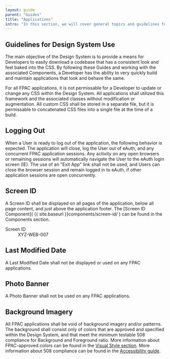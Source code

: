 ```yaml
---
layout: guide
parent: "Guides"
title: "Applications"
intro: "In this section, we will cover general topics and guidelines for FPAC Applications."
---
```


## Guidelines for Design System Use

The main objective of the Design System is to provide a means for Developers to easily download a codebase that has a consistent look and feel baked into the CSS. By following these Guides and working with the associated Components, a Developer has the ability to very quickly build and maintain applications that look and behave the same.

For all FPAC applications, it is not permissable for a Developer to update or change any CSS within the Design System. All applications shall utilized this framework and the associated classes without modification or augmentation. All custom CSS shall be stored in a separate file, but it is permissable to concatenated CSS files into a single file at the time of a build.

## Logging Out

When a User is ready to log out of the application, the following behavior is expected. The application will close, log the User out of eAuth, and any concurrent FPAC application sessions. Any activity on any open browsers or remaining sessions will automatically navigate the User to the eAuth login screen (IE). The use of an "Exit App" link shall not be used, and Users can close the browser session and remain logged in to eAuth, if other application sessions are open concurrently.


## Screen ID

A Screen ID shall be displayed on all pages of the application, below all page content, and just above the application footer. The [Screen ID Component]( {{ site.baseurl }}components/screen-id/ ) can be found in the Components section.

<div class="fsa-screen-id">
  <div class="fsa-screen-id__bd">
    <dl class="fsa-screen-id__dl">
      <dt class="fsa-screen-id__dt">Screen ID</dt>
      <dd class="fsa-screen-id__dd">XYZ-WEB-007</dd>
    </dl>
  </div>
</div>

<!--
<figure>
  <a href="{{ site.baseurl }}img/subcategories/applications/screen-id.jpg" target="_blank"><img src="{{ site.baseurl }}img/subcategories/applications/screen-id.jpg" alt="Image of example FPAC application with Screen ID above footer"></a>
</figure>
-->

## Last Modified Date

A Last Modified Date shall not be displayed or used on any FPAC applications.


## Photo Banner

A Photo Banner shall not be used on any FPAC applications.


## Background Imagery

All FPAC applications shall be void of background imagery and/or patterns. The background shall consist only of colors that are approved and specified within the Design System, and that meet the minimum testable 508 compliance for Background and Foreground ratio. More information about FPAC-approved colors can be found in the <a href="{{ site.baseurl }}visual-style/color/">Visual Style section</a>. More information about 508 compliance can be found in the <a href="{{ site.baseurl }}guides/accessibility/" >Accessibility guide</a>.
